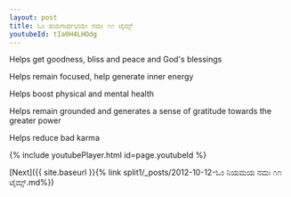 ```yaml
---
layout: post
title: ಓಂ ಹಯಗಾರ್ಧಭಯೇ ನಮಃ ೧೧ ಟೈಮ್ಸ್
youtubeId: tIa0H4LHOdg
---
```

 
 
Helps get goodness, bliss and peace and God's blessings
 
Helps remain focused, help generate inner energy 
 
Helps boost physical and mental health 
 
Helps remain grounded and generates a sense of gratitude towards the greater power 
 
Helps reduce bad karma
 
 
 
 


{% include youtubePlayer.html id=page.youtubeId %}
 
[Next]({{ site.baseurl }}{% link  split1/_posts/2012-10-12-ಓಂ ನಿಯಮಯ ನಮಃ ೧೧ ಟೈಮ್ಸ್.md%})
 
